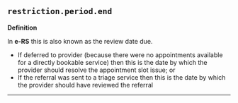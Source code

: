 ## `restriction.period.end`

<b>Definition</b><br>

In **e-RS** this is also known as the review date due.

- If deferred to provider (because there were no appointments available for a directly bookable service) then this is the date by which the provider should resolve the appointment slot issue; or
- If the referral was sent to a triage service then this is the date by which the provider should have reviewed the referral

---